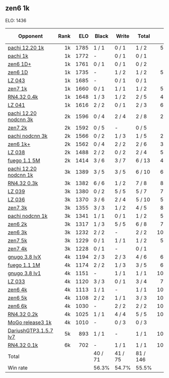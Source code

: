 ## zen6 1k ##

ELO: 1436

Opponent | Rank | ELO | Black | Write | Total | Win rate
---------|-----:|----:|-------|-------|-------|-------:
[pachi 12.20 1k](pachi%2012.20%201k.md) | 1k | 1785 | 1 / 1 | 0 / 1 | 1 / 2 | 50.0%
[pachi 1k](pachi%201k.md) | 1k | 1772 | - | 0 / 1 | 0 / 1 | 0.0%
[zen6 1D+](zen6%201D+.md) | 1k | 1761 | 0 / 1 | 0 / 1 | 0 / 2 | 0.0%
[zen6 1D](zen6%201D.md) | 1k | 1735 | - | 1 / 2 | 1 / 2 | 50.0%
[LZ 043](LZ%20043.md) | 1k | 1685 | - | 0 / 1 | 0 / 1 | 0.0%
[zen7 1k](zen7%201k.md) | 1k | 1660 | 0 / 1 | 1 / 1 | 1 / 2 | 50.0%
[RN4.32 0.4k](RN4.32%200.4k.md) | 1k | 1648 | 1 / 3 | 1 / 2 | 2 / 5 | 40.0%
[LZ 041](LZ%20041.md) | 1k | 1616 | 2 / 2 | 0 / 1 | 2 / 3 | 66.7%
[pachi 12.20 nodcnn 3k](pachi%2012.20%20nodcnn%203k.md) | 2k | 1596 | 0 / 4 | 2 / 4 | 2 / 8 | 25.0%
[zen7 2k](zen7%202k.md) | 2k | 1592 | 0 / 5 | - | 0 / 5 | 0.0%
[pachi nodcnn 3k](pachi%20nodcnn%203k.md) | 2k | 1566 | 0 / 2 | 1 / 3 | 1 / 5 | 20.0%
[zen6 1k+](zen6%201k+.md) | 2k | 1562 | 0 / 4 | 2 / 2 | 2 / 6 | 33.3%
[LZ 038](LZ%20038.md) | 2k | 1488 | 2 / 2 | 0 / 2 | 2 / 4 | 50.0%
[fuego 1.1 5M](fuego%201.1%205M.md) | 2k | 1414 | 3 / 6 | 3 / 7 | 6 / 13 | 46.2%
[pachi 12.20 nodcnn 1k](pachi%2012.20%20nodcnn%201k.md) | 3k | 1389 | 3 / 5 | 3 / 5 | 6 / 10 | 60.0%
[RN4.32 0.3k](RN4.32%200.3k.md) | 3k | 1382 | 6 / 6 | 1 / 2 | 7 / 8 | 87.5%
[LZ 039](LZ%20039.md) | 3k | 1380 | 0 / 2 | 5 / 5 | 5 / 7 | 71.4%
[LZ 036](LZ%20036.md) | 3k | 1370 | 3 / 6 | 2 / 4 | 5 / 10 | 50.0%
[zen7 3k](zen7%203k.md) | 3k | 1355 | 3 / 3 | 1 / 2 | 4 / 5 | 80.0%
[pachi nodcnn 1k](pachi%20nodcnn%201k.md) | 3k | 1341 | 1 / 1 | 0 / 1 | 1 / 2 | 50.0%
[zen6 2k](zen6%202k.md) | 3k | 1317 | 1 / 3 | 5 / 5 | 6 / 8 | 75.0%
[zen6 3k](zen6%203k.md) | 3k | 1232 | 2 / 2 | - | 2 / 2 | 100.0%
[zen7 5k](zen7%205k.md) | 3k | 1229 | 0 / 1 | 1 / 1 | 1 / 2 | 50.0%
[zen7 4k](zen7%204k.md) | 3k | 1228 | 0 / 1 | - | 0 / 1 | 0.0%
[gnugo 3.8 lvX](gnugo%203.8%20lvX.md) | 4k | 1194 | 2 / 3 | 2 / 3 | 4 / 6 | 66.7%
[fuego 1.1 1M](fuego%201.1%201M.md) | 4k | 1174 | 2 / 2 | 1 / 3 | 3 / 5 | 60.0%
[gnugo 3.8 lv1](gnugo%203.8%20lv1.md) | 4k | 1151 | - | 1 / 1 | 1 / 1 | 100.0%
[LZ 033](LZ%20033.md) | 4k | 1120 | 3 / 3 | 0 / 1 | 3 / 4 | 75.0%
[zen6 4k](zen6%204k.md) | 4k | 1113 | 1 / 1 | - | 1 / 1 | 100.0%
[zen6 5k](zen6%205k.md) | 4k | 1108 | 2 / 2 | 1 / 1 | 3 / 3 | 100.0%
[zen6 6k](zen6%206k.md) | 4k | 1030 | - | 2 / 2 | 2 / 2 | 100.0%
[RN4.32 0.2k](RN4.32%200.2k.md) | 4k | 1025 | 1 / 1 | 4 / 4 | 5 / 5 | 100.0%
[MoGo release3 1k](MoGo%20release3%201k.md) | 4k | 1010 | - | 0 / 3 | 0 / 3 | 0.0%
[DariushGTP3.1.5.7 lv7](DariushGTP3.1.5.7%20lv7.md) | 5k | 893 | 1 / 1 | - | 1 / 1 | 100.0%
[RN4.32 0.1k](RN4.32%200.1k.md) | 6k | 702 | - | 1 / 1 | 1 / 1 | 100.0%
Total | | | 40 / 71 | 41 / 75 | 81 / 146 | 
Win rate| | | 56.3% | 54.7% | 55.5% | 

